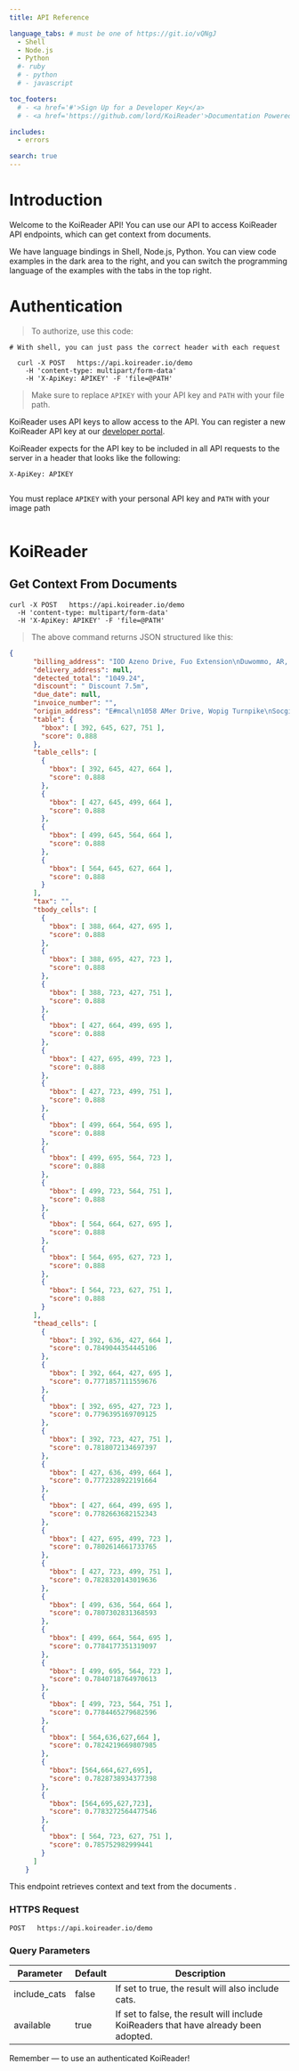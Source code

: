 ```yaml
---
title: API Reference

language_tabs: # must be one of https://git.io/vQNgJ
  - Shell
  - Node.js
  - Python
  #- ruby
  # - python
  # - javascript

toc_footers:
  # - <a href='#'>Sign Up for a Developer Key</a>
  # - <a href='https://github.com/lord/KoiReader'>Documentation Powered by KoiReader</a>

includes:
  - errors

search: true
---
```


# Introduction

Welcome to the KoiReader API! You can use our API to access KoiReader API endpoints, which can get context from documents.

We have language bindings in Shell, Node.js, Python. You can view code examples in the dark area to the right, and you can switch the programming language of the examples with the tabs in the top right.

<!-- This example API documentation page was created with [KoiReader](https://github.com/lord/KoiReader). Feel free to edit it and use it as a base for your own API's documentation. -->

# Authentication

> To authorize, use this code:

```shell
# With shell, you can just pass the correct header with each request

  curl -X POST   https://api.koireader.io/demo  
    -H 'content-type: multipart/form-data' 
    -H 'X-ApiKey: APIKEY' -F 'file=@PATH'
```
 
<!-- ```python
import kittn

api = kittn.authorize('meowmeowmeow')
``` -->
<!-- ```ruby
require 'kittn'

api = Kittn::APIClient.authorize!('meowmeowmeow')
``` -->
<!-- ```javascript
const kittn = require('kittn');

let api = kittn.authorize('meowmeowmeow');
``` -->

> Make sure to replace <code>APIKEY</code> with your API key and <code>PATH</code> with your file path.

KoiReader uses API keys to allow access to the API. You can register a new KoiReader API key at our [developer portal](https://dev.koireader.com).

KoiReader expects for the API key to be included in all API requests to the server in a header that looks like the following:

<!-- `Authorization: meowmeowmeow` -->
`X-ApiKey: APIKEY`

<aside class="notice">
<p style="display:inline-block; width: 95%; vertical-align:top;">You must replace <code>APIKEY</code> with your personal API key 
  and <code>PATH</code> with your image path</p>
</aside>

# KoiReader

## Get Context From Documents
<!-- 
```ruby
require 'kittn'

api = Kittn::APIClient.authorize!('meowmeowmeow')
api.KoiReaders.get
```

```python
import kittn

api = kittn.authorize('meowmeowmeow')
api.KoiReaders.get()
``` -->

```shell
curl -X POST   https://api.koireader.io/demo  
  -H 'content-type: multipart/form-data'  
  -H 'X-ApiKey: APIKEY' -F 'file=@PATH'
```
<!-- 
```javascript
const kittn = require('kittn');

let api = kittn.authorize('meowmeowmeow');
let KoiReaders = api.KoiReaders.get();
``` -->

> The above command returns JSON structured like this:

```json
{
      "billing_address": "IOD Azeno Drive, Fuo Extension\nDuwommo, AR, TH\ngamzob.mw\nPhone (048) 6324002, E-mail:\nCatalina-Stroman65@yahoo.com", 
      "delivery_address": null, 
      "detected_total": "1049.24", 
      "discount": " Discount 7.5m", 
      "due_date": null, 
      "invoice_number": "", 
      "origin_address": "E#mcal\n1058 AMer Drive, Wopig Turnpike\nSocgihor, NY, BZ\niwuwf\nE-mail: SydneyKulas@gmail.com,\nPhone 1-232-04&5376", 
      "table": {
        "bbox": [ 392, 645, 627, 751 ], 
        "score": 0.888
      }, 
      "table_cells": [
        {
          "bbox": [ 392, 645, 427, 664 ], 
          "score": 0.888
        }, 
        {
          "bbox": [ 427, 645, 499, 664 ], 
          "score": 0.888
        }, 
        {
          "bbox": [ 499, 645, 564, 664 ], 
          "score": 0.888
        }, 
        {
          "bbox": [ 564, 645, 627, 664 ], 
          "score": 0.888
        }
      ], 
      "tax": "", 
      "tbody_cells": [
        {
          "bbox": [ 388, 664, 427, 695 ], 
          "score": 0.888
        }, 
        {
          "bbox": [ 388, 695, 427, 723 ], 
          "score": 0.888
        }, 
        {
          "bbox": [ 388, 723, 427, 751 ], 
          "score": 0.888
        }, 
        {
          "bbox": [ 427, 664, 499, 695 ], 
          "score": 0.888
        }, 
        {
          "bbox": [ 427, 695, 499, 723 ], 
          "score": 0.888
        }, 
        {
          "bbox": [ 427, 723, 499, 751 ], 
          "score": 0.888
        }, 
        {
          "bbox": [ 499, 664, 564, 695 ], 
          "score": 0.888
        }, 
        {
          "bbox": [ 499, 695, 564, 723 ], 
          "score": 0.888
        }, 
        {
          "bbox": [ 499, 723, 564, 751 ], 
          "score": 0.888
        }, 
        {
          "bbox": [ 564, 664, 627, 695 ], 
          "score": 0.888
        }, 
        {
          "bbox": [ 564, 695, 627, 723 ], 
          "score": 0.888
        }, 
        {
          "bbox": [ 564, 723, 627, 751 ], 
          "score": 0.888
        }
      ], 
      "thead_cells": [
        {
          "bbox": [ 392, 636, 427, 664 ], 
          "score": 0.7849044354445106
        }, 
        {
          "bbox": [ 392, 664, 427, 695 ], 
          "score": 0.7771857111559676
        }, 
        {
          "bbox": [ 392, 695, 427, 723 ], 
          "score": 0.7796395169709125
        }, 
        {
          "bbox": [ 392, 723, 427, 751 ], 
          "score": 0.7818072134697397
        }, 
        {
          "bbox": [ 427, 636, 499, 664 ], 
          "score": 0.7772328922191664
        }, 
        {
          "bbox": [ 427, 664, 499, 695 ], 
          "score": 0.7782663682152343
        }, 
        {
          "bbox": [ 427, 695, 499, 723 ], 
          "score": 0.7802614661733765
        }, 
        {
          "bbox": [ 427, 723, 499, 751 ], 
          "score": 0.7828320143019636
        }, 
        {
          "bbox": [ 499, 636, 564, 664 ], 
          "score": 0.7807302831368593
        }, 
        {
          "bbox": [ 499, 664, 564, 695 ], 
          "score": 0.7784177351319097
        }, 
        {
          "bbox": [ 499, 695, 564, 723 ], 
          "score": 0.7840718764970613
        }, 
        {
          "bbox": [ 499, 723, 564, 751 ], 
          "score": 0.7784465279682596
        }, 
        {
          "bbox": [ 564,636,627,664 ], 
          "score": 0.7824219669807985
        }, 
        {
          "bbox": [564,664,627,695], 
          "score": 0.7828738934377398
        }, 
        {
          "bbox": [564,695,627,723], 
          "score": 0.7783272564477546
        }, 
        {
          "bbox": [ 564, 723, 627, 751 ], 
          "score": 0.785752982999441
        }
      ]
    }
```

This endpoint retrieves context and text from the documents .

### HTTPS Request

`POST   https://api.koireader.io/demo`

### Query Parameters

Parameter | Default | Description
--------- | ------- | -----------
include_cats | false | If set to true, the result will also include cats.
available | true | If set to false, the result will include KoiReaders that have already been adopted.

<aside class="success">
Remember — to use an authenticated KoiReader!
</aside>

<!-- ## Get a Specific KoiReader

```ruby
require 'kittn'

api = Kittn::APIClient.authorize!('meowmeowmeow')
api.KoiReaders.get(2)
```

```python
import kittn

api = kittn.authorize('meowmeowmeow')
api.KoiReaders.get(2)
```

```shell
curl "http://example.com/api/KoiReaders/2"
  -H "Authorization: meowmeowmeow"
```

```javascript
const kittn = require('kittn');

let api = kittn.authorize('meowmeowmeow');
let max = api.KoiReaders.get(2);
```

> The above command returns JSON structured like this:

```json
{
  "id": 2,
  "name": "Max",
  "breed": "unknown",
  "fluffiness": 5,
  "cuteness": 10
}
```

This endpoint retrieves a specific KoiReader.

<aside class="warning">Inside HTML code blocks like this one, you can't use Markdown, so use <code>&lt;code&gt;</code> blocks to denote code.</aside>

### HTTP Request

`GET http://example.com/KoiReaders/<ID>`

### URL Parameters

Parameter | Description
--------- | -----------
ID | The ID of the KoiReader to retrieve

## Delete a Specific KoiReader

```ruby
require 'kittn'

api = Kittn::APIClient.authorize!('meowmeowmeow')
api.KoiReaders.delete(2)
```

```python
import kittn

api = kittn.authorize('meowmeowmeow')
api.KoiReaders.delete(2)
```

```shell
curl "http://example.com/api/KoiReaders/2"
  -X DELETE
  -H "Authorization: meowmeowmeow"
```

```javascript
const kittn = require('kittn');

let api = kittn.authorize('meowmeowmeow');
let max = api.KoiReaders.delete(2);
```

> The above command returns JSON structured like this:

```json
{
  "id": 2,
  "deleted" : ":("
}
```

This endpoint deletes a specific KoiReader.

### HTTP Request

`DELETE http://example.com/KoiReaders/<ID>`

### URL Parameters

Parameter | Description
--------- | -----------
ID | The ID of the KoiReader to delete -->

